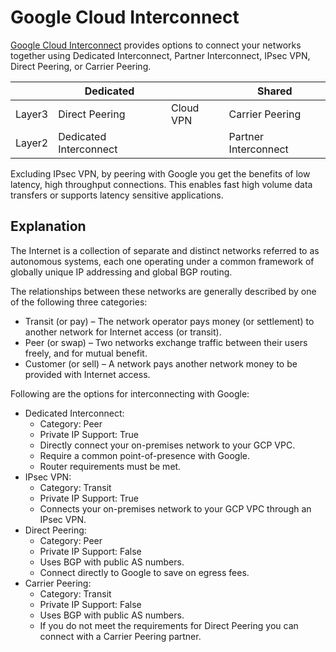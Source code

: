 # Google Cloud Interconnect

[Google Cloud Interconnect](https://cloud.google.com/interconnect/) provides options to connect your networks together using Dedicated Interconnect, Partner Interconnect, IPsec VPN, Direct Peering, or Carrier Peering.

|        | Dedicated              |           | Shared               |
|--------|------------------------|-----------|----------------------|
| Layer3 | Direct Peering         | Cloud VPN | Carrier Peering      |
| Layer2 | Dedicated Interconnect |           | Partner Interconnect |

Excluding IPsec VPN, by peering with Google you get the benefits of low latency, high throughput connections. This enables fast high volume data transfers or supports latency sensitive applications.

## Explanation

The Internet is a collection of separate and distinct networks referred to as autonomous systems, each one operating under a common framework of globally unique IP addressing and global BGP routing.

The relationships between these networks are generally described by one of the following three categories:

* Transit (or pay) – The network operator pays money (or settlement) to another network for Internet access (or transit).
* Peer (or swap) – Two networks exchange traffic between their users freely, and for mutual benefit.
* Customer (or sell) – A network pays another network money to be provided with Internet access.

Following are the options for interconnecting with Google:

* Dedicated Interconnect:
  * Category: Peer
  * Private IP Support: True
  * Directly connect your on-premises network to your GCP VPC.
  * Require a common point-of-presence with Google.
  * Router requirements must be met.
* IPsec VPN:
  * Category: Transit
  * Private IP Support: True
  * Connects your on-premises network to your GCP VPC through an IPsec VPN.
* Direct Peering:
  * Category: Peer
  * Private IP Support: False
  * Uses BGP with public AS numbers.
  * Connect directly to Google to save on egress fees.
* Carrier Peering:
  * Category: Transit
  * Private IP Support: False
  * Uses BGP with public AS numbers.
  * If you do not meet the requirements for Direct Peering you can connect with a Carrier Peering partner.
